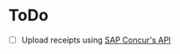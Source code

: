 # ToDo
 - [ ] Upload receipts using [SAP Concur's API](https://api.sap.com/api/ConcurExpenseReceiptImages/resource)